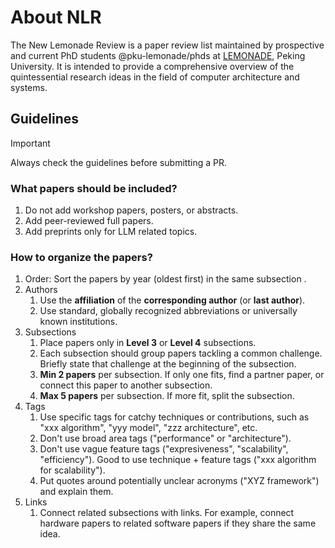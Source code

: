 # About NLR

The New Lemonade Review is a paper review list maintained by prospective and current PhD students @pku-lemonade/phds at [LEMONADE](https://www.youwei.xyz), Peking University. It is intended to provide a comprehensive overview of the quintessential research ideas in the field of computer architecture and systems.

## Guidelines

> [!IMPORTANT]
> Always check the guidelines before submitting a PR.

### What papers should be included?

1. Do not add workshop papers, posters, or abstracts.
1. Add peer-reviewed full papers. 
1. Add preprints only for LLM related topics.

### How to organize the papers?

1. Order:  Sort the papers by year (oldest first) in the same subsection .
1. Authors
    1. Use the **affiliation** of the **corresponding author** (or **last author**).
    1. Use standard, globally recognized abbreviations or universally known institutions. 
1. Subsections
    1. Place papers only in **Level 3** or **Level 4** subsections.
    1. Each subsection should group papers tackling a common challenge. Briefly state that challenge at the beginning of the subsection. 
    1. **Min 2 papers** per subsection. If only one fits, find a partner paper, or connect this paper to another subsection.
    1. **Max 5 papers** per subsection. If more fit,  split the subsection. 
1. Tags
    1. Use specific tags for catchy techniques or contributions, such as "xxx algorithm", "yyy model", "zzz architecture", etc.
    1. Don't use broad area tags ("performance" or "architecture").
    1. Don't use vague feature tags ("expresiveness", "scalability", "efficiency"). Good to use technique + feature tags ("xxx algorithm for scalability").
    1. Put quotes around potentially unclear acronyms ("XYZ framework") and explain them.
1. Links
    1. Connect related subsections with links. For example, connect hardware papers to related software papers if they share the same idea.
